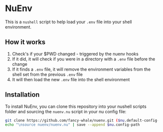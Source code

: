 # NuEnv

This is a `nushell` script to help load your `.env` file into your shell environment.

## How it works

1. Check's if your $PWD changed - triggered by the nuenv hooks
2. If it did, it will check if you were in a directory with a `.env` file before the change
3. If it finds a `.env` file, it will remove the environment variables from the shell set from the previous `.env` file
4. It will then load the new `.env` file into the shell environment

## Installation

To install NuEnv, you can clone this repository into your nushell scripts folder and sourcing the `nuenv.nu` script in your nu config file:

```bash
git clone https://github.com/fancy-whale/nuenv.git ($nu.default-config-dir | path join scripts/nuenv)
echo "\nsource nuenv/nuenv.nu" | save --append $nu.config-path
```
